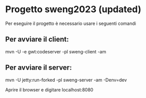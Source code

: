 # Progetto sweng2023 (updated)
Per eseguire il progetto è necessario usare i seguenti comandi

## Per avviare il client:
mvn -U -e gwt:codeserver -pl sweng-client -am

## Per avviare il server:
mvn -U jetty:run-forked -pl sweng-server -am -Denv=dev

Aprire il browser e digitare localhost:8080
